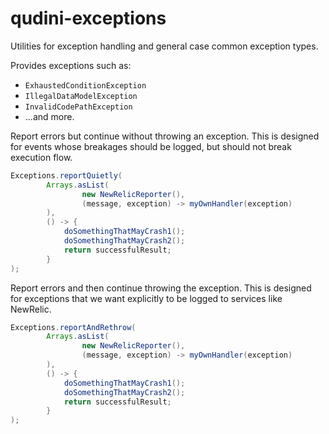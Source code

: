 # qudini-exceptions

Utilities for exception handling and general case common exception types.

Provides exceptions such as:

* `ExhaustedConditionException`
* `IllegalDataModelException`
* `InvalidCodePathException`
* ...and more.

Report errors but continue without throwing an exception. This is designed for
events whose breakages should be logged, but should not break execution flow.
```java
Exceptions.reportQuietly(
        Arrays.asList(
                new NewRelicReporter(),
                (message, exception) -> myOwnHandler(exception)
        ),
        () -> {
            doSomethingThatMayCrash1();
            doSomethingThatMayCrash2();
            return successfulResult;
        }
);
```

Report errors and then continue throwing the exception. This is designed for
exceptions that we want explicitly to be logged to services like NewRelic.
```java
Exceptions.reportAndRethrow(
        Arrays.asList(
                new NewRelicReporter(),
                (message, exception) -> myOwnHandler(exception)
        ),
        () -> {
            doSomethingThatMayCrash1();
            doSomethingThatMayCrash2();
            return successfulResult;
        }
);
```